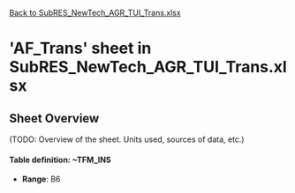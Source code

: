 [Back to SubRES_NewTech_AGR_TUI_Trans.xlsx](README.md)

# 'AF_Trans' sheet in SubRES_NewTech_AGR_TUI_Trans.xlsx

## Sheet Overview

(TODO: Overview of the sheet. Units used, sources of data, etc.)

#### Table definition: ~TFM_INS
- **Range**: B6
